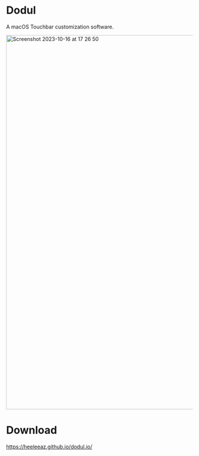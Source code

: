 # Dodul

A macOS Touchbar customization software.


<img width="1010" alt="Screenshot 2023-10-16 at 17 26 50" src="https://github.com/heeleeaz/Dodul/assets/6013299/8afeabc0-5bf1-4814-a0da-769678e33705">


# Download
https://heeleeaz.github.io/dodul.io/
